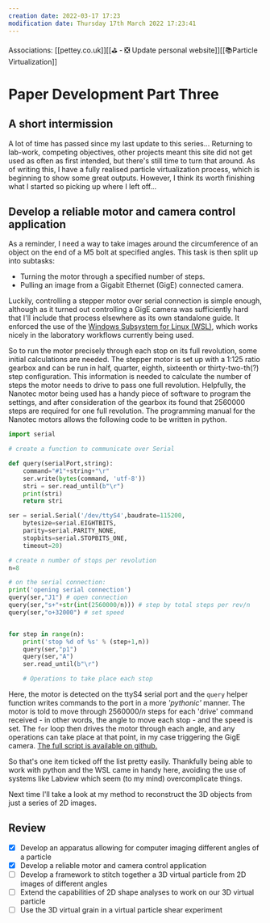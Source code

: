 ```yaml
---
creation date: 2022-03-17 17:23
modification date: Thursday 17th March 2022 17:23:41
---
```

Associations: [[pettey.co.uk]][[⛳ - ❎ Update personal website]][[📚Particle Virtualization]]
# Paper Development Part Three
## A short intermission
A lot of time has passed since my last update to this series...
Returning to lab-work, competing objectives, other projects meant this site did not get used as often as first intended, but there's still time to turn that around.
As of writing this, I have a fully realised particle virtualization process, which is beginning to show some great outputs.
However, I think its worth finishing what I started so picking up where I left off...

## Develop a reliable motor and camera control application
As a reminder, I need a way to take images around the circumference of an object on the end of a M5 bolt at specified angles.
This task is then split up into subtasks:
- Turning the motor through a specified number of steps.
- Pulling an image from a Gigabit Ethernet (GigE) connected camera.

Luckily, controlling a stepper motor over serial connection is simple enough, although as it turned out controlling a GigE camera was sufficiently hard that I'll include that process elsewhere as its own standalone guide. 
It enforced the use of the [Windows Subsystem for Linux (WSL)](https://docs.microsoft.com/en-us/windows/wsl/about), which works nicely in the laboratory workflows currently being used.

So to run the motor precisely through each stop on its full revolution, some initial calculations are needed.
The stepper motor is set up with a 1:125 ratio gearbox and can be run in half, quarter, eighth, sixteenth or thirty-two-th(?) step configuration. 
This information is needed to calculate the number of steps the motor needs to drive to pass one full revolution.
Helpfully, the Nanotec motor being used has a handy piece of software to program the settings, and after consideration of the gearbox its found that 2560000 steps are required for one full revolution. 
The programming manual for the Nanotec motors allows the following code to be written in python.

```python
import serial

# create a function to communicate over Serial

def query(serialPort,string):
	command="#1"+string+"\r"
	ser.write(bytes(command, 'utf-8'))
	stri = ser.read_until(b"\r")
	print(stri)
	return stri

ser = serial.Serial('/dev/ttyS4',baudrate=115200,
	bytesize=serial.EIGHTBITS,
	parity=serial.PARITY_NONE,
	stopbits=serial.STOPBITS_ONE,
	timeout=20)

# create n number of stops per revolution
n=8

# on the serial connection:
print('opening serial connection')
query(ser,"J1") # open connection
query(ser,"s+"+str(int(2560000/n))) # step by total steps per rev/n
query(ser,"o+32000") # set speed


for step in range(n):
	print('stop %d of %s' % (step+1,n))
	query(ser,"p1")
	query(ser,"A")
	ser.read_until(b"\r")

	# Operations to take place each stop

```

Here, the motor is detected on the ttyS4 serial port and the `query` helper function writes commands to the port in a more *'pythonic'* manner.
The motor is told to move through $2560000/n$ steps for each 'drive' command received - in other words, the angle to move each stop - and the speed is set.
The `for` loop then drives the motor through each angle, and any operations can take place at that point, in my case triggering the GigE camera. 
[The full script is available on github.](https://github.com/Gustafferson/particleVirtualization/blob/191a32c2c132606b3b3b8718c2959e94a86630ce/main.py)

So that's one item ticked off the list pretty easily.
Thankfully being able to work with python and the WSL came in handy here, avoiding the use of systems like Labview which seem (to my mind) overcomplicate things.

Next time I'll take a look at my method to reconstruct the 3D objects from just a series of 2D images.

## Review
- [x] Develop an apparatus allowing for computer imaging different angles of a particle
- [x] Develop a reliable motor and camera control application
- [ ] Develop a framework to stitch together a 3D virtual particle from 2D images of different angles
- [ ] Extend the capabilities of 2D shape analyses to work on our 3D virtual particle
- [ ] Use the 3D virtual grain in a virtual particle shear experiment
